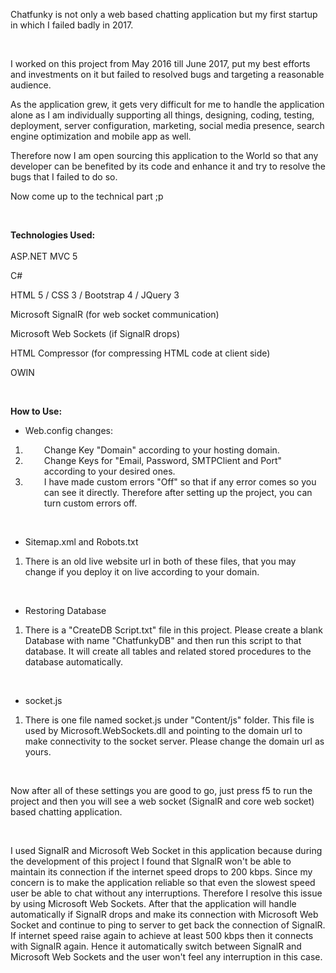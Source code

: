 <p>Chatfunky is not only a web based chatting application but my first startup in which I failed badly in 2017.</p>
<p>&nbsp;</p>
<p>I worked on this project from May 2016 till June 2017, put my best efforts and investments on it but failed to resolved bugs and targeting a reasonable audience.&nbsp;</p>
<p>As the application grew, it gets very difficult for me to handle the application alone as I am individually supporting all things, designing, coding, testing, deployment, server configuration, marketing, social media presence, search engine optimization and mobile app as well.</p>
<p>Therefore now I am open sourcing this application to the World so that any developer can be benefited by its code and enhance it and try to resolve the bugs that I failed to do so.</p>
<p>Now come up to the technical part ;p</p>
<p>&nbsp;</p>
<p><strong>Technologies Used:</strong><br /><br />ASP.NET MVC 5</p>
<p>C#</p>
<p>HTML 5 / CSS 3 / Bootstrap 4 / JQuery 3</p>
<p>Microsoft SignalR (for web socket communication)</p>
<p>Microsoft Web Sockets (if SignalR drops)</p>
<p>HTML Compressor (for compressing HTML code at client side)</p>
<p>OWIN</p>
<p>&nbsp;</p>
<p><strong>How to Use:</strong></p>
<ul>
<li>Web.config changes:</li>
</ul>
<ol>
<li style="padding-left: 30px;">Change Key "Domain" according to your hosting domain.</li>
<li style="padding-left: 30px;">Change Keys for "Email, Password, SMTPClient and Port" according to your desired ones.</li>
<li style="padding-left: 30px;">I have made custom errors "Off" so that if any error comes so you can see it directly. Therefore after setting up the project, you can turn custom errors off.</li>
</ol>
<p>&nbsp;</p>
<ul>
<li>Sitemap.xml and Robots.txt</li>
</ul>
<ol>
<li>There is an old live website url in both of these files, that you may change if you deploy it on live according to your domain.</li>
</ol>
<p>&nbsp;</p>
<ul>
<li>Restoring Database</li>
</ul>
<ol>
<li>There is a "CreateDB Script.txt" file in this project. Please create a blank Database with name "ChatfunkyDB" and then run this script to that database. It will create all tables and related stored procedures to the database automatically.</li>
</ol>
<p>&nbsp;</p>
<ul>
<li>socket.js</li>
</ul>
<ol>
<li>There is one file named socket.js under "Content/js" folder. This file is used by Microsoft.WebSockets.dll and pointing to the domain url to make connectivity to the socket server. Please change the domain url as yours.</li>
</ol>
<p>&nbsp;</p>
<p>Now after all of these settings you are good to go, just press f5 to run the project and then you will see a web socket (SignalR and core web socket) based chatting application.&nbsp;</p>
<p>&nbsp;</p>
<p>I used SignalR and Microsoft Web Socket in this application because during the development of this project I found that SIgnalR won't be able to maintain its connection if the internet speed drops to 200 kbps. Since my concern is to make the application reliable so that even the slowest speed user be able to chat without any interruptions. Therefore I resolve this issue by using Microsoft Web Sockets. After that the application will handle automatically if SignalR drops and make its connection with Microsoft Web Socket and continue to ping to server to get back the connection of SignalR. If internet speed raise again to achieve at least 500 kbps then it connects with SignalR again. Hence it automatically switch between SignalR and Microsoft Web Sockets and the user won't feel any interruption in this case.</p>
<p>&nbsp;</p>
